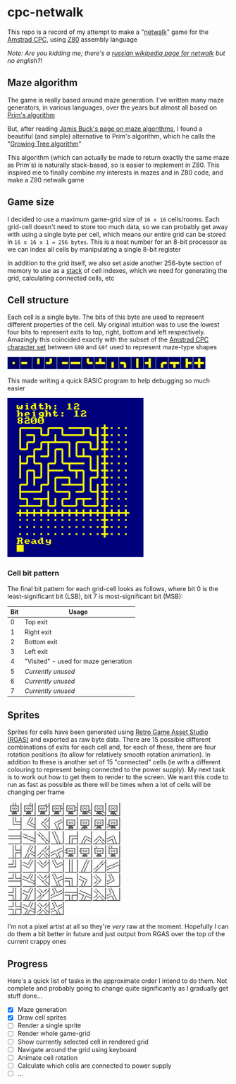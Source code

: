 # cpc-netwalk

This repo is a record of my attempt to make a "[netwalk](https://netwalk.github.io/)" game for the
[Amstrad CPC](https://en.wikipedia.org/wiki/Amstrad_CPC), using [Z80](https://en.wikipedia.org/wiki/Zilog_Z80)
assembly language

_Note: Are you kidding me; there's a [russian wikipedia page for netwalk](https://ru.wikipedia.org/wiki/NetWalk)
but no english?!_

## Maze algorithm

The game is really based around maze generation. I've written many maze generators, in various languages,
over the years but almost all based on [Prim's algorithm](https://en.wikipedia.org/wiki/Prim's_algorithm)

But, after reading [Jamis Buck's page on maze algorithms](http://www.jamisbuck.org/mazes/), I found a
beautiful (and simple) alternative to Prim's algorithm, which he calls the
"[Growing Tree algorithm](http://weblog.jamisbuck.org/2011/1/27/maze-generation-growing-tree-algorithm)"

This algorithm (which can actually be made to return exactly the same maze as Prim's) is naturally
stack-based, so is easier to implement in Z80. This inspired me to finally combine my interests in mazes
and in Z80 code, and make a Z80 netwalk game

## Game size

I decided to use a maximum game-grid size of `16 x 16` cells/rooms. Each grid-cell doesn't need to store too
much data, so we can probably get away with using a single byte per cell, which means our entire grid can
be stored in `16 x 16 x 1 = 256 bytes`. This is a neat number for an 8-bit processor as we can index all
cells by manipulating a single 8-bit register

In addition to the grid itself, we also set aside another 256-byte section of memory to use as a
[stack](https://en.wikipedia.org/wiki/Stack) of cell indexes, which we need for generating the grid,
calculating connected cells, etc

## Cell structure

Each cell is a single byte. The bits of this byte are used to represent different properties of the
cell. My original intuition was to use the lowest four bits to represent exits to top, right, bottom
and left respectively. Amazingly this coincided exactly with the subset of the [Amstrad CPC character
set](http://cpctech.cpc-live.com/docs/cpckybd.pdf) between `&90` and `&9f` used to represent maze-type
shapes

![Amstrad CPC maze characters](./doc/maze-chars.gif)

This made writing a quick BASIC program to help debugging so much easier

![BASIC test prorgam](./doc/basic-test.gif)

### Cell bit pattern

The final bit pattern for each grid-cell looks as follows, where bit 0 is the least-significant bit
(LSB), bit 7 is most-significant bit (MSB):

| Bit | Usage |
| --- | --- |
| 0 | Top exit |
| 1 | Right exit |
| 2 | Bottom exit |
| 3 | Left exit |
| 4 | "Visited" - used for maze generation |
| 5 | _Currently unused_ |
| 6 | _Currently unused_ |
| 7 | _Currently unused_ |

## Sprites

Sprites for cells have been generated using [Retro Game Asset Studio (RGAS)](http://www.cpcwiki.eu/index.php/Retro_Game_Asset_Studio)
and exported as raw byte data. There are 15 possible different combinations of exits for each cell and,
for each of these, there are four rotation positions (to allow for relatively smooth rotation animation).
In addition to these is another set of 15 "connected" cells (ie with a different colouring to represent
being connected to the power supply). My next task is to work out how to get them to render to the screen.
We want this code to run as fast as possible as there will be times when a lot of cells will be changing
per frame

![Cell sprites](./doc/sprites.gif)

I'm not a pixel artist at all so they're _very_ raw at the moment. Hopefully I can do them a bit better
in future and just output from RGAS over the top of the current crappy ones

## Progress

Here's a quick list of tasks in the approximate order I intend to do them. Not complete and probably
going to change quite significantly as I gradually get stuff done...

- [x] Maze generation
- [x] Draw cell sprites
- [ ] Render a single sprite
- [ ] Render whole game-grid
- [ ] Show currently selected cell in rendered grid
- [ ] Navigate around the grid using keyboard
- [ ] Animate cell rotation
- [ ] Calculate which cells are connected to power supply
- [ ] ...
